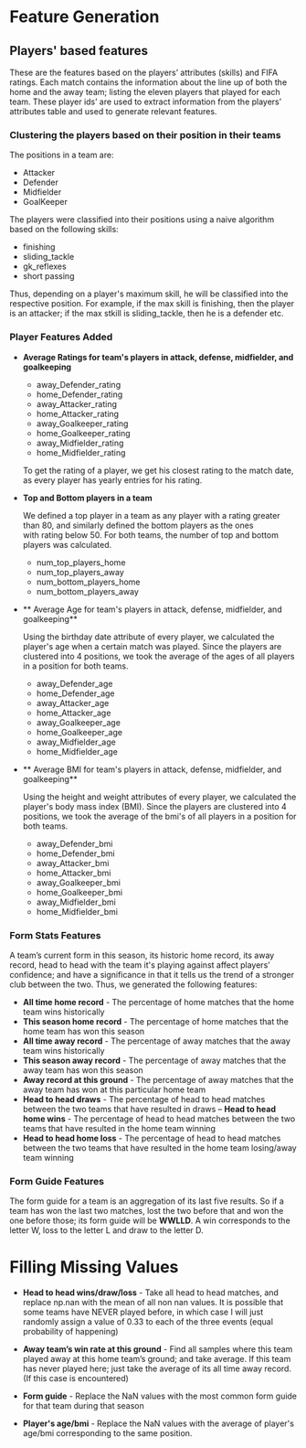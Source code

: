 # Feature Generation

## Players' based features

These are the features based on the players’ attributes (skills) and FIFA ratings. Each match contains the information about the line up of both the home and the away team; listing the eleven players that played for each team. These player ids’ are used to extract information from the players’ attributes table and used to generate
relevant features.

### Clustering the players based on their position in their teams 

The positions in a team are:
- Attacker
- Defender
- Midfielder
- GoalKeeper

The players were classified into their positions using a naive algorithm based on the following skills:
- finishing
- sliding_tackle
- gk_reflexes
- short passing

Thus, depending on a player's maximum skill, he will be classified into the respective position. For example, if the max skill is finishing, then the player is an attacker; if the max stkill is sliding_tackle, then he is a defender etc.

### Player Features Added 

- **Average Ratings for team's players in attack, defense, midfielder, and goalkeeping**

  - away_Defender_rating
  - home_Defender_rating
  - away_Attacker_rating
  - home_Attacker_rating
  - away_Goalkeeper_rating
  - home_Goalkeeper_rating
  - away_Midfielder_rating
  - home_Midfielder_rating
  
  To get the rating of a player, we get his closest rating to the match date, as every player has yearly entries for his rating.

- **Top and Bottom players in a team** 

  We defined a top player in a team as any player with a rating greater than 80, and similarly defined the bottom players as the ones  
  with rating below 50. For both teams, the number of top and bottom players was calculated.
  
  - num_top_players_home
  - num_top_players_away
  - num_bottom_players_home
  - num_bottom_players_away
  
- ** Average Age for team's players in attack, defense, midfielder, and goalkeeping**

  Using the birthday date attribute of every player, we calculated the player's age when a certain match was played. Since the players
  are clustered into 4 positions, we took the average of the ages of all players in a position for both teams.

  - away_Defender_age
  - home_Defender_age
  - away_Attacker_age
  - home_Attacker_age
  - away_Goalkeeper_age
  - home_Goalkeeper_age
  - away_Midfielder_age
  - home_Midfielder_age
  
- ** Average BMI for team's players in attack, defense, midfielder, and goalkeeping**

  Using the height and weight attributes of every player, we calculated the player's body mass index (BMI). Since the players are
  clustered into 4 positions, we took the average of the bmi's of all players in a position for both teams.

  - away_Defender_bmi
  - home_Defender_bmi
  - away_Attacker_bmi
  - home_Attacker_bmi
  - away_Goalkeeper_bmi
  - home_Goalkeeper_bmi
  - away_Midfielder_bmi
  - home_Midfielder_bmi

### Form Stats Features

A team’s current form in this season, its historic home record, its away record, head to head with the team it's playing against affect players’ confidence; and have a significance in that it tells us the trend of a stronger club between the two. Thus, we generated the following features:

- **All time home record** - The percentage of home matches that the home team wins historically
- **This season home record** - The percentage of home matches that the home team has won this season
- **All time away record** - The percentage of away matches that the away team wins historically
- **This season away record** - The percentage of away matches that the away team has won this season
- **Away record at this ground** - The percentage of away matches that the away team has won at this particular home team
- **Head to head draws** - The percentage of head to head matches between the two teams that have resulted in draws
– **Head to head home wins** - The percentage of head to head matches between the two teams that have resulted in the home team winning
- **Head to head home loss** - The percentage of head to head matches between the two teams that have resulted in the home team losing/away team winning

### Form Guide Features

The form guide for a team is an aggregation of its last five results. So if a team has won the last two matches, lost the two before that and won
the one before those; its form guide will be **WWLLD**. A win corresponds to the letter W, loss to the letter L and draw to the letter D.

# Filling Missing Values

- **Head to head wins/draw/loss** - Take all head to head matches, and replace np.nan with the mean of all non nan values. It is possible that some teams have NEVER played before, in which case I will just randomly assign a value of 0.33 to each of the three events (equal probability of happening)

- **Away team’s win rate at this ground** - Find all samples where this team played away at this home team’s ground; and take average. If this team has never played here; just take the average of its all time away record. (If this case is encountered)

- **Form guide** - Replace the NaN values with the most common form guide for that team during that season

- **Player's age/bmi** - Replace the NaN values with  the average of player's age/bmi corresponding to the same position. 






